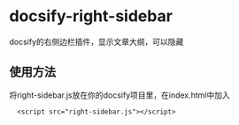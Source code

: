 # docsify-right-sidebar
docsify的右侧边栏插件，显示文章大纲，可以隐藏
## 使用方法
将right-sidebar.js放在你的docsify项目里，在index.html中加入

```
  <script src="right-sidebar.js"></script>
```

